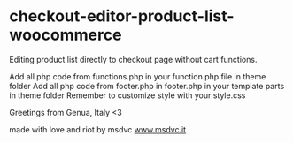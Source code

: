 # checkout-editor-product-list-woocommerce
Editing product list directly to checkout page without cart functions.

Add all php code from functions.php in your function.php file in theme folder
Add all php code from footer.php in footer.php in your template parts in theme folder
Remember to customize style with your style.css

Greetings from Genua, Italy <3

made with love and riot by msdvc www.msdvc.it
